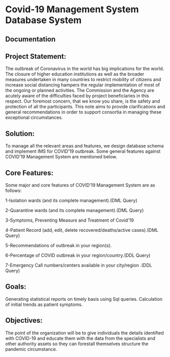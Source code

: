 # Covid-19 Management System Database System
        
## Documentation

## Project Statement:
The outbreak of Coronavirus in the world has big implications for the world. The closure of higher education institutions as well as the broader measures undertaken in many countries to restrict mobility of citizens and increase social distancing hampers the regular implementation of most of the ongoing or planned activities. The Commission and the Agency are acutely aware of the difficulties faced by project beneficiaries in this respect. Our foremost concern, that we know you share, is the safety and protection of all the participants. This note aims to provide clarifications and general recommendations in order to support consortia in managing these exceptional circumstances.

## Solution:
To manage all the relevant areas and features, we design database schema and implement IMS for COVID’19 outbreak. Some general features against COVID’19 Management System are mentioned below. 

## Core Features:
Some major and core features of COVID’19 Management System are as follows:

1-Isolation wards (and its complete management).(DML Query)

2-Quarantine wards (and its complete management).(DML Query)

3-Symptoms, Preventing Measure and Treatment of Covid'19	

4-Patient Record (add, edit, delete recovered/deaths/active cases).(DML Query)

5-Recommendations of outbreak in your region(s).

6-Percentage of COVID outbreak in your region/country.(DDL Query)

7-Emergency Call numbers/centers available in your city/region .(DDL Query)


## Goals:
Generating statistical reports on timely basis using Sql queries.
Calculation of initial trends as patient symptoms.

## Objectives:
The point of the organization will be to give individuals the details identified with COVID-19 and educate them with the data from the specialists and other authority assets so they can forestall themselves structure the pandemic circumstance.



